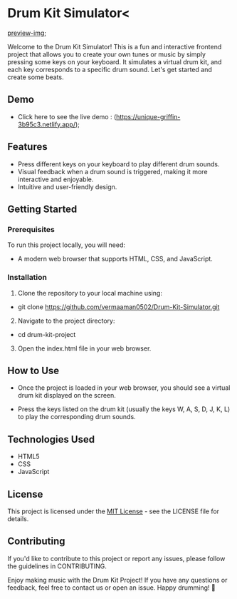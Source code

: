 # Drum Kit Simulator<

[preview-img](/images/preview.png);

Welcome to the Drum Kit Simulator! This is a fun and interactive frontend project that allows you to create your own tunes or music by simply pressing some keys on your keyboard. It simulates a virtual drum kit, and each key corresponds to a specific drum sound. Let's get started and create some beats.

## Demo

- Click here to see the live demo : (https://unique-griffin-3b95c3.netlify.app/);

## Features

- Press different keys on your keyboard to play different drum sounds.
- Visual feedback when a drum sound is triggered, making it more interactive and enjoyable.
- Intuitive and user-friendly design.

## Getting Started

### Prerequisites
To run this project locally, you will need:
- A modern web browser that supports HTML, CSS, and JavaScript.

### Installation

1. Clone the repository to your local machine using:
- git clone https://github.com/vermaaman0502/Drum-Kit-Simulator.git

2. Navigate to the project directory:
- cd drum-kit-project

3. Open the index.html file in your web browser.

## How to Use

- Once the project is loaded in your web browser, you should see a virtual drum kit displayed on the screen.

- Press the keys listed on the drum kit (usually the keys W, A, S, D, J, K, L) to play the corresponding drum sounds.


## Technologies Used

- HTML5
- CSS
- JavaScript

## License

This project is licensed under the [MIT License](LICENSE) - see the LICENSE file for details.

## Contributing

If you'd like to contribute to this project or report any issues, please follow the guidelines in CONTRIBUTING.


Enjoy making music with the Drum Kit Project! If you have any questions or feedback, feel free to contact us or open an issue. Happy drumming! 🥁